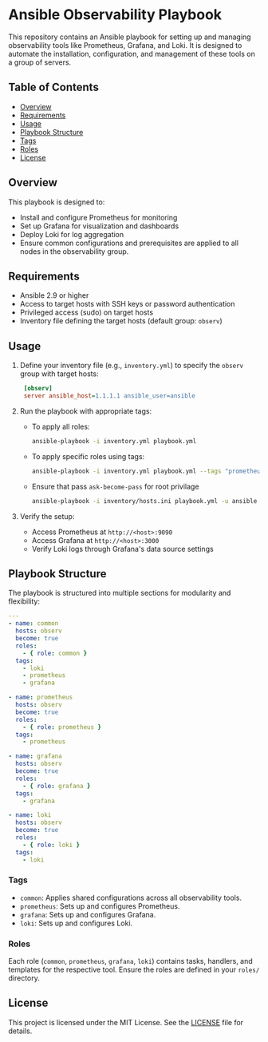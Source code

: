 # Ansible Observability Playbook

This repository contains an Ansible playbook for setting up and managing observability tools like Prometheus, Grafana, and Loki. It is designed to automate the installation, configuration, and management of these tools on a group of servers.

## Table of Contents
- [Overview](#overview)
- [Requirements](#requirements)
- [Usage](#usage)
- [Playbook Structure](#playbook-structure)
- [Tags](#tags)
- [Roles](#roles)
- [License](#license)

## Overview
This playbook is designed to:
- Install and configure Prometheus for monitoring
- Set up Grafana for visualization and dashboards
- Deploy Loki for log aggregation
- Ensure common configurations and prerequisites are applied to all nodes in the observability group.

## Requirements
- Ansible 2.9 or higher
- Access to target hosts with SSH keys or password authentication
- Privileged access (sudo) on target hosts
- Inventory file defining the target hosts (default group: `observ`)

## Usage

1. Define your inventory file (e.g., `inventory.yml`) to specify the `observ` group with target hosts:
     ```ini
      [observ]
      server ansible_host=1.1.1.1 ansible_user=ansible
     ```

2. Run the playbook with appropriate tags:
   - To apply all roles:
     ```bash
     ansible-playbook -i inventory.yml playbook.yml
     ```
   - To apply specific roles using tags:
     ```bash
     ansible-playbook -i inventory.yml playbook.yml --tags "prometheus,grafana"
     ```
    - Ensure that pass `ask-become-pass` for root privilage
        ```bash
        ansible-playbook -i inventory/hosts.ini playbook.yml -u ansible --ask-become-pass
        ```
3. Verify the setup:
   - Access Prometheus at `http://<host>:9090`
   - Access Grafana at `http://<host>:3000`
   - Verify Loki logs through Grafana's data source settings

## Playbook Structure
The playbook is structured into multiple sections for modularity and flexibility:

```yaml
---
- name: common
  hosts: observ
  become: true
  roles:
    - { role: common }
  tags:
    - loki
    - prometheus   
    - grafana

- name: prometheus
  hosts: observ
  become: true
  roles:
    - { role: prometheus }
  tags:
    - prometheus

- name: grafana
  hosts: observ
  become: true
  roles:
    - { role: grafana }
  tags:
    - grafana

- name: loki
  hosts: observ
  become: true
  roles:
    - { role: loki }
  tags:
    - loki
```

### Tags
- `common`: Applies shared configurations across all observability tools.
- `prometheus`: Sets up and configures Prometheus.
- `grafana`: Sets up and configures Grafana.
- `loki`: Sets up and configures Loki.

### Roles
Each role (`common`, `prometheus`, `grafana`, `loki`) contains tasks, handlers, and templates for the respective tool. Ensure the roles are defined in your `roles/` directory.


## License
This project is licensed under the MIT License. See the [LICENSE](LICENSE) file for details.


